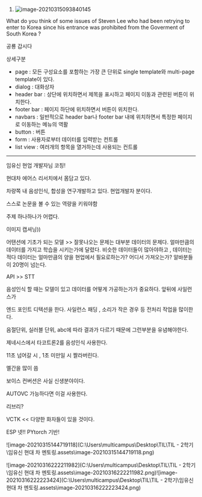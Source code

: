 1. ![image-20210315093840145](C:\Users\multicampus\AppData\Roaming\Typora\typora-user-images\image-20210315093840145.png)

What do you think of some issues of Steven Lee who had been retrying to enter to Korea since his entrance was prohibited  from the Goverment of South Korea ?   





공룡 갑시다

 

상세구분 

- page : 모든 구성요소를 포함하는 가장 큰 단위로 single template와 multi-page template이 있다.
- dialog : 대화상자 
- header bar : 상단에 위치하면서 제목을 표시하고 페이지 이동과 관련된 버튼이 위치한다.
- footer bar : 페이지 하단에 위치하면서 버튼이 위치한다.
- navbars : 일반적으로 header bar나 footer bar 내에 위치하면서 특정한 페이지로 이동하는 메뉴의 역활
- button : 버튼
- form : 사용자로부터 데이터를 입력받는 컨트롤
- list view : 여러개의 항목을 열거하는데 사용되는 컨트롤

---

임유신 현업 개발자님 코칭!

현대차 에어스 리서치에서 몸담고 있다.

차량쪽 내 음성인식, 합성을 연구개발하고 있다. 현업개발자 분이다.

스스로 논문을 볼 수 있는 역량을 키워야함



주제 하나하나가 어렵다.

이미지 캡셔닝))

어탠션에 기초가 되는 모델 >> 잘못나오는 문제는 대부분 데이터의 문제다. 얼마만큼의 데이터를 가지고 학습을 시키는가에 달렸다. 비슷한 데이터들이 많아야하고 , 데이터는 적다 데이터는 얼마만큼의 양을 현업에서 필요로하는가? 어디서 가져오는가? 알바분들이 20명이 넘는다.



API >> STT 

음성인식 할 때는 모델이 있고 데이터를 어떻게 가공하는가가 중요하다. 앞뒤에 사일런스가 

엔드 포인트 디텍션을 한다. 사일런스 패딩 , 소리가 작은 경우  등 전처리 작업을 많이한다.

음절단위, 실러블 단위, abc에 따라 결과가 다르기 때문에 그런부분을 유념해야한다.



제네시스에서 타코트론2를 음성인식 사용한다.

11초 넘어갈 시 , 1초 미만일 시 짤라버린다.

멜간을 많이 씀

보이스 컨버션은 사실 신생분야이다.

AUTOVC 가능하다면 이걸 사용한다.

리브리?

VCTK << 다양한 화자들이 있을 것이다.

ESP 넷!! PYtorch 기반!

![image-20210315144719118](C:\Users\multicampus\Desktop\TIL\TIL - 2학기\임유신 현대 차 멘토링.assets\image-20210315144719118.png)

![image-20210316222211982](C:\Users\multicampus\Desktop\TIL\TIL - 2학기\임유신 현대 차 멘토링.assets\image-20210316222211982.png)![image-20210316222223424](C:\Users\multicampus\Desktop\TIL\TIL - 2학기\임유신 현대 차 멘토링.assets\image-20210316222223424.png)
